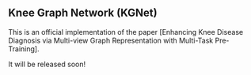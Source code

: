 ## Knee Graph Network (KGNet)
This is an official implementation of the paper [Enhancing Knee Disease Diagnosis via Multi-view Graph Representation with Multi-Task Pre-Training].

It will be released soon!